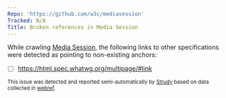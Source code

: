 ```yaml
---
Repo: 'https://github.com/w3c/mediasession'
Tracked: N/A
Title: Broken references in Media Session
---
```


While crawling [Media Session](https://w3c.github.io/mediasession/), the following links to other specifications were detected as pointing to non-existing anchors:
* [ ] https://html.spec.whatwg.org/multipage/#link

<sub>This issue was detected and reported semi-automatically by [Strudy](https://github.com/w3c/strudy/) based on data collected in [webref](https://github.com/w3c/webref/).</sub>
